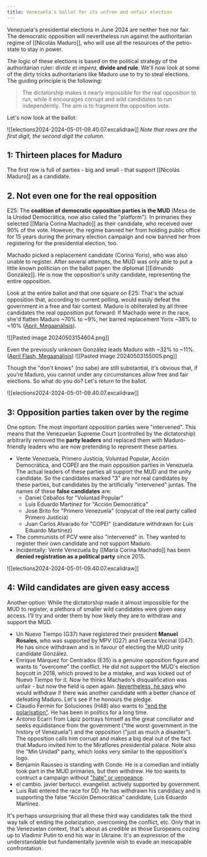 ```yaml
---
title: Venezuela's ballot for its unfree and unfair election
---
```

Venezuela's presidential elections in June 2024 are neither free nor fair. The democratic opposition will nevertheless run against the authoritarian regime of [[Nicolás Maduro]], who will use all the resources of the petro-state to stay in power.

The logic of these elections is based on the political strategy of the authoritarian ruler: *divide et impera*, **divide and rule**. We'll now look at some of the dirty tricks authoritarians like Maduro use to try to steal elections. The guiding principle is the following:

> The dictatorship makes it nearly impossible for the real opposition to run, while it encourages corrupt and wild candidates to run independently. The aim is to fragment the opposition vote.

Let's now look at the ballot:

![[elections2024-2024-05-01-09.40.07.excalidraw]]
*Note that rows are the first digit, the second digit the column.*

## 1: Thirteen places for Maduro
The first row is full of parties - big and small - that support [[Nicolás Maduro]] as a candidate.

## 2. Not even one for the real opposition
E25: The **coalition of democratic opposition parties is the MUD** (Mesa de la Unidad Democrática, now also called the "platform"). In primaries they selected [[María Corina Machado]] as their candidate, who received over 90% of the vote. However, the regime banned her from holding public office for 15 years during the primary election campaign and now banned her from registering for the presidential election, too. 

Machado picked a replacement candidate (Corina Yoris), who was also unable to register. After several attempts, the MUD was only able to put a little known politician on the ballot paper: the diplomat [[Edmundo González]]. He is now the opposition's unity candidate, representing the entire opposition.

Look at the entire ballot and that one square on E25: That's the actual opposition that, according to current polling, would easily defeat the government in a free and fair contest. Maduro is obliterated by all three candidates the real opposition put forward: If Machado were in the race, she'd flatten Maduro ~70% to ~9%, her barred replacement Yoris ~38% to ~10% ([April, Megaanálisis](https://drive.google.com/file/d/1tSReQeVZHrfA8aaYCP77026nz2x2WoDi/view?pli=1)).

![[Pasted image 20240503154604.png]]

Even the previously unknown González leads Maduro with ~32% to ~11%. ([April Flash, Megaanálisis](https://drive.google.com/file/d/1L6swKgLGjgx8xjeLe0YumwWzYynZ6hR3/view))
![[Pasted image 20240503155005.png]]

Though the "don't knows" (no sabe) are still substantial, it's obvious that, if you're Maduro, you cannot under any circumstances allow free and fair elections. So what do you do? Let's return to the ballot.

![[elections2024-2024-05-01-09.40.07.excalidraw]]
## 3: Opposition parties taken over by the regime
One option: The most important opposition parties were "intervened". This means that the Venezuelan Supreme Court (controlled by the dictatorship) arbitrarily removed the **party leaders** and replaced them with Maduro-friendly leaders who are now pretending to represent these parties.
- Vente Venezuela, Primero Justicia, Voluntad Popular, Acción Democrática, and COPEI are the main opposition parties in Venezuela. The actual leaders of these parties all support the MUD and the unity candidate. So the candidates marked "3" are not real candidates by these parties, but candidates by the artificially "intervened" juntas. The names of these **false candidates** are:
	- Daniel Ceballos for "Voluntad Popular"
	- Luis Eduardo Martínez for "Acción Democrática"
	- José Brito for "Primero Venezuela" (copycat of the real party called Primero Justicia)
	- Juan Carlos Alvarado for "COPEI" (candidature withdrawn for Luis Eduardo Martínez)
- The communists of PCV were also "intervened" in. They wanted to register their own candidate and not support Maduro.
- Incidentally: Vente Venezuela by [[María Corina Machado]] has been **denied registration as a political party** since 2015.

![[elections2024-2024-05-01-09.40.07.excalidraw]]
## 4: Wild candidates are given easy access

Another option: While the dictatorship made it almost impossible for the MUD to register, a plethora of smaller wild candidates were given easy access. I'll try and order them by how likely they are to withdraw and support the MUD.
- Un Nuevo Tiempo (G37) have registered their president **Manuel Rosales**, who was supported by MPV (G27) and Fuerza Vecinal (G47). He has since withdrawn and is in favour of electing the MUD unity candidate González.
- Enrique Márquez for Centrados (E35) is a genuine opposition figure and wants to "overcome" the conflict. He did not support the MUD's election boycott in 2018, which proved to be a mistake, and was kicked out of Nuevo Tiempo for it. Now he thinks Machado's disqualification was unfair - but now the field is open again. [Nevertheless, he says](https://www.youtube.com/live/u6mOGcM0AfA?si=5XcyVOUsTsqNSF9R&t=1902) who would withdraw if there was another candidate with a better chance of defeating Maduro. Let's see if he honours the pledge.
- Claudio Fermín for Soluciones (H48) also wants to ["end the polarisation"](https://www.youtube.com/watch?v=xniJAi4swMY). He has been in politics for a long time. 
- Antonio Ecarri from Lápiz portrays himself as the great conciliator and seeks equidistance from the government ("the worst government in the history of Venezuela") and the opposition ("just as much a disaster"). The opposition calls him corrupt and makes a big deal out of the fact that Maduro invited him to the Miraflores presidential palace. Note also the "Min Unidad" party, which looks very similar to the opposition's logo.
- Benjamín Rausseo is standing with Conde. He is a comedian and initially took part in the MUD primaries, but then withdrew. He too wants to contruct a campaign without ["hate" or vengeance](https://youtu.be/EUar8RCobzk?si=Y-zwicWyIxI3epJ6&t=1251).
- el cambio. javier bertucci. evangelist. actively supported by government. 
- Luis Rati entered the race for DD. He has withdrawn his candidacy and is supporting the false "Acción Democrática" candidate, Luis Eduardo Martínez.

It's perhaps unsurprising that all these third way candidates talk the third way talk of ending the polarization, overcoming the conflict, etc. Only that in the Venezuelan context, that's about as credible as those Europeans cozing up to Vladimir Putin to end his war in Ukraine. It's an expression of the understandable but fundamentally juvenile wish to evade an inescapable confrontation.
